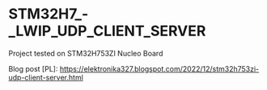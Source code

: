 # STM32H7_-_LWIP_UDP_CLIENT_SERVER

Project tested on STM32H753ZI Nucleo Board

Blog post [PL]:
https://elektronika327.blogspot.com/2022/12/stm32h753zi-udp-client-server.html
